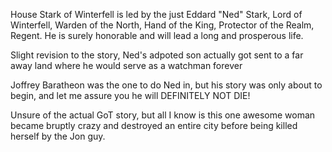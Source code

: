 House Stark of Winterfell is led by the just Eddard "Ned" Stark, Lord of Winterfell, Warden of the North, Hand of the King, Protector of the Realm, Regent.  He is surely honorable and will lead a long and prosperous life.

Slight revision to the story, Ned's adpoted son actually got sent to a far away land where he would serve as a watchman forever

Joffrey Baratheon was the one to do Ned in, but his story was only about to begin, and let me assure you he will DEFINITELY NOT DIE!

Unsure of the actual GoT story, but all I know is this one awesome woman became bruptly crazy and destroyed an entire city before being killed herself by the Jon guy.
